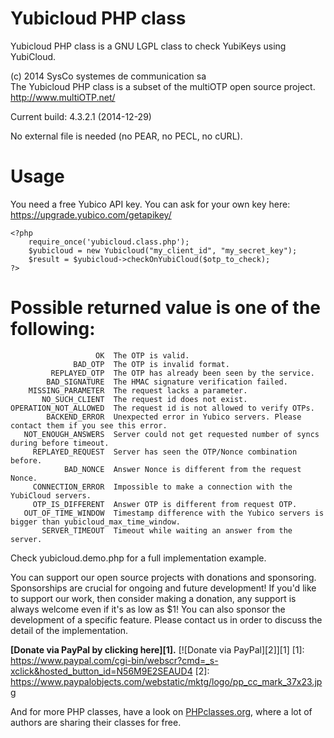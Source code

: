 Yubicloud PHP class
===================

Yubicloud PHP class is a GNU LGPL class to check YubiKeys using YubiCloud.

(c) 2014 SysCo systemes de communication sa  
The Yubicloud PHP class is a subset of the multiOTP open source project.  
http://www.multiOTP.net/

Current build: 4.3.2.1 (2014-12-29)

No external file is needed (no PEAR, no PECL, no cURL).


# Usage

  You need a free Yubico API key. You can ask for your own key here:
    https://upgrade.yubico.com/getapikey/
    
    <?php
        require_once('yubicloud.class.php');
        $yubicloud = new Yubicloud("my_client_id", "my_secret_key");
        $result = $yubicloud->checkOnYubiCloud($otp_to_check);
    ?>


# Possible returned value is one of the following:  
    
                       OK  The OTP is valid.
                  BAD_OTP  The OTP is invalid format.
             REPLAYED_OTP  The OTP has already been seen by the service.
            BAD_SIGNATURE  The HMAC signature verification failed.
        MISSING_PARAMETER  The request lacks a parameter.
           NO_SUCH_CLIENT  The request id does not exist.
    OPERATION_NOT_ALLOWED  The request id is not allowed to verify OTPs.
            BACKEND_ERROR  Unexpected error in Yubico servers. Please contact them if you see this error.
       NOT_ENOUGH_ANSWERS  Server could not get requested number of syncs during before timeout.
         REPLAYED_REQUEST  Server has seen the OTP/Nonce combination before.
                BAD_NONCE  Answer Nonce is different from the request Nonce.
         CONNECTION_ERROR  Impossible to make a connection with the YubiCloud servers.
         OTP_IS_DIFFERENT  Answer OTP is different from request OTP.
       OUT_OF_TIME_WINDOW  Timestamp difference with the Yubico servers is bigger than yubicloud_max_time_window.
           SERVER_TIMEOUT  Timeout while waiting an answer from the server.

  Check yubicloud.demo.php for a full implementation example.


You can support our open source projects with donations and sponsoring.
Sponsorships are crucial for ongoing and future development!
If you'd like to support our work, then consider making a donation, any support
is always welcome even if it's as low as $1!
You can also sponsor the development of a specific feature. Please contact
us in order to discuss the detail of the implementation.

**[Donate via PayPal by clicking here][1].** [![Donate via PayPal][2]][1]
[1]: https://www.paypal.com/cgi-bin/webscr?cmd=_s-xclick&hosted_button_id=N56M9E2SEAUD4
[2]: https://www.paypalobjects.com/webstatic/mktg/logo/pp_cc_mark_37x23.jpg


And for more PHP classes, have a look on [PHPclasses.org](http://syscoal.users.phpclasses.org/browse/), where a lot of authors are sharing their classes for free.
